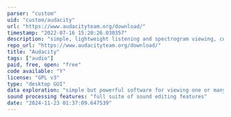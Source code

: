 ```yaml
---
parser: "custom"
uid: "custom/audacity"
url: "https://www.audacityteam.org/download/"
timestamp: "2022-07-16 15:20:26.030357"
description: "simple, lightweight listening and spectrogram viewing, comparison, and manipulation"
repo_url: "https://www.audacityteam.org/download/"
title: "Audacity"
tags: ["audio"]
paid, free, open: "free"
code available: "Y"
license: "GPL v3"
type: "desktop GUI"
data exploration: "simple but powerful software for viewing one or many recording waveforms or spectrograms at once"
sound processing features: "full suite of sound editing features"
date: "2024-11-23 01:37:09.647539"
---
```


